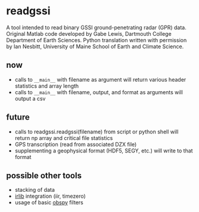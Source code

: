 # readgssi

A tool intended to read binary GSSI ground-penetrating radar (GPR) data. Original Matlab code developed by Gabe Lewis, Dartmouth College Department of Earth Sciences. Python translation written with permission by Ian Nesbitt, University of Maine School of Earth and Climate Science.

## now
- calls to `__main__` with filename as argument will return various header statistics and array length
- calls to `__main__` with filename, output, and format as arguments will output a csv

## future
- calls to readgssi.readgssi(filename) from script or python shell will return np array and critical file statistics
- GPS transcription (read from associated DZX file)
- supplementing a geophysical format (HDF5, SEGY, etc.) will write to that format

## possible other tools
- stacking of data
- [irlib](https://github.com/njwilson23/irlib) integration (iir, timezero)
- usage of basic [obspy](https://github.com/obspy/obspy) filters